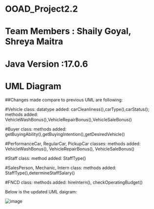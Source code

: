 # OOAD_Project2.2

# Team Members : Shaily Goyal, Shreya Maitra

# Java Version :17.0.6

# UML Diagram
##Changes made compare to previous UML are following:

#Vehicle class: datatype added: carCleanliness(),carType(),carStatus(); 
               methods added: VehicleWashBonus(),VehicleRepairBonus(),VehicleSaleBonus()
      
#Buyer class: methods added: getBuyingAbility(),getBuyingIntention(),getDesiredVehicle()

#PerformanceCar, RegularCar, PickupCar classes: methods added: VehicleWashBonus(), VehicleRepairBonus(), VehicleSaleBonus()

#Staff class: method added: StaffType()

#SalesPerson, Mechanic, Intern class: methods added: StaffType(),determineStaffSalary()

#FNCD class: methods added: hireIntern(), checkOperatingBudget()

Below is the updated UML daigram:

![image](https://user-images.githubusercontent.com/59019087/219286539-db090aa6-f1c0-4310-9371-e3af69a280a6.png)



